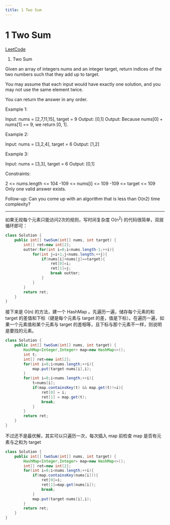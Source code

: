 ```yaml
---
title: 1 Two Sum
---
```


# 1 Two Sum

[LeetCode](https://leetcode.com/problems/two-sum/)

1. Two Sum

Given an array of integers nums and an integer target, return indices of the two numbers such that they add up to target.

You may assume that each input would have exactly one solution, and you may not use the same element twice.

You can return the answer in any order.

 

Example 1:

Input: nums = [2,7,11,15], target = 9
Output: [0,1]
Output: Because nums[0] + nums[1] == 9, we return [0, 1].

Example 2:

Input: nums = [3,2,4], target = 6
Output: [1,2]

Example 3:

Input: nums = [3,3], target = 6
Output: [0,1]
 

Constraints:

2 <= nums.length <= 104
-109 <= nums[i] <= 109
-109 <= target <= 109
Only one valid answer exists.
 

Follow-up: Can you come up with an algorithm that is less than O(n2) time complexity?

---
如果无视每个元素只能访问2次的规则，写时间复杂度 O(n<sup>2</sup>) 的代码很简单，双层循环即可：
~~~java
class Solution {
    public int[] twoSum(int[] nums, int target) {
        int[] ret=new int[2];
        outter:for(int i=0;i<nums.length-1;++i){
            for(int j=i+1;j<nums.length;++j){
                if(nums[i]+nums[j]==target){
                    ret[0]=i;
                    ret[1]=j;
                    break outter;
                } 
            }
        }
        return ret;
    }
}
~~~

接下来是 O(n) 的方法，建一个 HashMap 。先遍历一遍，储存每个元素的和 target 的差值和下标（键是每个元素与 target 的差，值是下标）。在遍历一遍，如果一个元素值和某个元素与 target 的差相等，且下标与那个元素不一样，则说明是要找的元素。

~~~java
class Solution {
    public int[] twoSum(int[] nums, int target) {
        HashMap<Integer,Integer> map=new HashMap<>();
        int t;
        int[] ret=new int[2];
        for(int i=0;i<nums.length;++i){
            map.put(target-nums[i],i);
        }
        for(int i=0;i<nums.length;++i){
            t=nums[i];
            if(map.containsKey(t) && map.get(t)!=i){
                ret[0] = i;
                ret[1] = map.get(t);
                break;
            }
        }
        return ret;
    }
}
~~~

不过还不是最优解，其实可以只遍历一次，每次插入 map 前检查 map 是否有元素与之和为 target

~~~java
class Solution {
    public int[] twoSum(int[] nums, int target) {
        HashMap<Integer,Integer> map=new HashMap<>();
        int[] ret=new int[2];
        for(int i=0;i<nums.length;++i){
            if(map.containsKey(nums[i])){
                ret[0]=i;
                ret[1]=map.get(nums[i]);
                break;
            }
            map.put(target-nums[i],i);
        }
        return ret;
    }
}
~~~